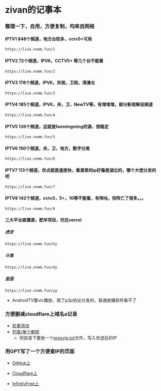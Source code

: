 # zivan的记事本
### 整理一下，自用，方便复制，均来自网络

#### IPTV1 848个频道，地方台较多，cctv5+可用
    https://live.nnmm.fun/1
#### IPTV2 72个频道，IPV6，CCTV5+ 等几个台不能看
    https://live.nnmm.fun/2
#### IPTV3 178个频道，IPV6，央视，卫视，港澳台
    https://live.nnmm.fun/3
#### IPTV4 185个频道，IPV6，央，卫，NewTV等，有埋堆堆，部分影视解说频道
    https://live.nnmm.fun/4
#### IPTV5 136个频道，这就是fanmingming的源，很稳定
    https://live.nnmm.fun/5
#### IPTV6 150个频道，央，卫，地方，数字分类
    https://live.nnmm.fun/6
#### IPTV7 113个频道，优点就是速度快，看源里的ip好像是湖北的，哪个大佬分发的吧
    https://live.nnmm.fun/7
#### IPTV8 142个频道，cctv3，5+，10等不能看，有咪咕，但阵亡了很多。。。
    https://live.nnmm.fun/8

#### 三大平台直播源，肥羊项目，托在vercel
##### 虎牙
    https://live.nnmm.fun/hy
##### 斗鱼
    https://live.nnmm.fun/dy
##### 歪歪
    https://live.nnmm.fun/yy
- AndroidTV要vlc播放，用了p2p协议分发的，普通直播软件看不了

### 方便删减cloudflare上域名a记录
- [批量添加](https://github.com/zivan80/Scripts/blob/master/src/cloudflare/bulk_add.py)
- [列表/单个删除](https://github.com/zivan80/Scripts/blob/master/src/cloudflare/single_del.py)
  - 同目录下要放一个[proxyip.txt](https://github.com/zivan80/Scripts/blob/master/src/cloudflare/proxyip.txt)文件，写入优选后的IP

### 用GPT写了一个方便查IP的页面
- [GitHub上](checkip)

- [Cloudflare上](https://ip.nnmm.fun)

- [InfintiyFree上](https://zivan.000.pe)
